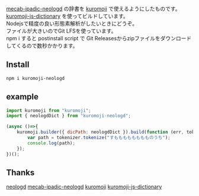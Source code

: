 [mecab-ipadic-neologd](https://github.com/neologd/mecab-ipadic-neologd) の辞書を [kuromoji](https://github.com/atilika/kuromoji) で使えるようにしたものです。  
[kuromoji-js-dictionary](https://github.com/sable-virt/kuromoji-js-dictionary) を使ってビルドしています。  
Nodejsで精度の良い形態素解析がしたいときにどうぞ。  
ファイルが大きいのでGit LFSを使っています。  
npm i すると postinstall script で Git Releasesからzipファイルをダウンロードしてくるので数秒かかります。  

## Install
```sh
npm i kuromoji-neologd
```

## example
```javascript
import kuromoji from "kuromoji";
import { neologdDict } from "kuromoji-neologd";

(async ()=>{
    kuromoji.builder({ dicPath: neologdDict }).build(function (err, tokenizer) {
        var path = tokenizer.tokenize("すもももももももものうち");
        console.log(path);
    });
})();
```

## Thanks
[neologd](https://github.com/neologd/mecab-ipadic-neologd)
[mecab-ipadic-neologd](https://github.com/atilika/kuromoji)
[kuromoji](https://github.com/atilika/kuromoji)
[kuromoji-js-dictionary](https://github.com/sable-virt/kuromoji-js-dictionary)